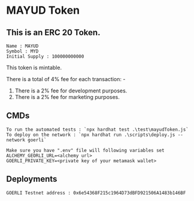 # MAYUD Token

## This is an ERC 20 Token.
    Name : MAYUD
    Symbol : MYD
    Initial Supply : 100000000000

This token is mintable.

There is a total of 4% fee for each transaction: -
1. There is a 2% fee for development purposes.
2. There is a 2% fee for marketing purposes.

## CMDs
    To run the automated tests : `npx hardhat test .\test\mayudToken.js`
    To deploy on the network : `npx hardhat run .\scripts\deploy.js --network goerli`
    
    Make sure you have ".env" file will following variables set
    ALCHEMY_GEORLI_URL=<alchemy url>
    GOERLI_PRIVATE_KEY=<private key of your metamask wallet>

## Deployments
    GOERLI Testnet address : 0x6e54368F215c1964D73dBFD921506A1483b146BF
